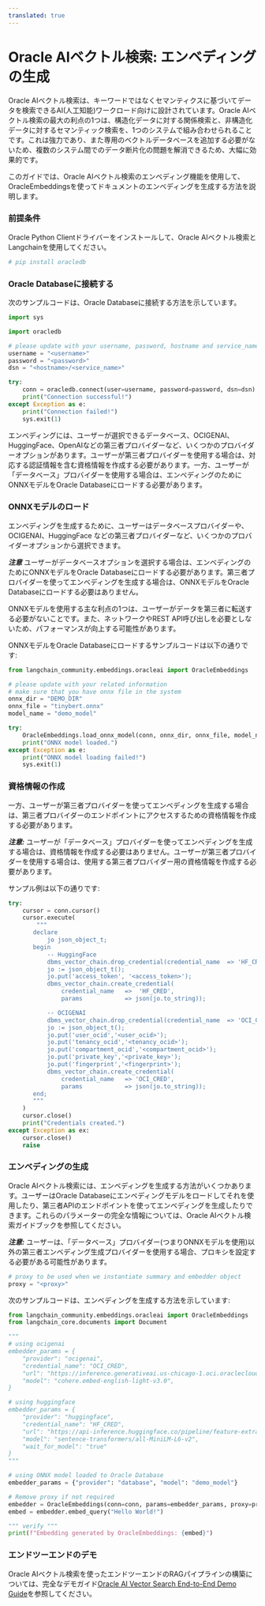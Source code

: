 ```yaml
---
translated: true
---
```


# Oracle AIベクトル検索: エンベディングの生成

Oracle AIベクトル検索は、キーワードではなくセマンティクスに基づいてデータを検索できるAI(人工知能)ワークロード向けに設計されています。Oracle AIベクトル検索の最大の利点の1つは、構造化データに対する関係検索と、非構造化データに対するセマンティック検索を、1つのシステムで組み合わせられることです。これは強力であり、また専用のベクトルデータベースを追加する必要がないため、複数のシステム間でのデータ断片化の問題を解消できるため、大幅に効果的です。

このガイドでは、Oracle AIベクトル検索のエンベディング機能を使用して、OracleEmbeddingsを使ってドキュメントのエンベディングを生成する方法を説明します。

### 前提条件

Oracle Python Clientドライバーをインストールして、Oracle AIベクトル検索とLangchainを使用してください。

```python
# pip install oracledb
```

### Oracle Databaseに接続する

次のサンプルコードは、Oracle Databaseに接続する方法を示しています。

```python
import sys

import oracledb

# please update with your username, password, hostname and service_name
username = "<username>"
password = "<password>"
dsn = "<hostname>/<service_name>"

try:
    conn = oracledb.connect(user=username, password=password, dsn=dsn)
    print("Connection successful!")
except Exception as e:
    print("Connection failed!")
    sys.exit(1)
```

エンベディングには、ユーザーが選択できるデータベース、OCIGENAI、HuggingFace、OpenAIなどの第三者プロバイダーなど、いくつかのプロバイダーオプションがあります。ユーザーが第三者プロバイダーを使用する場合は、対応する認証情報を含む資格情報を作成する必要があります。一方、ユーザーが「データベース」プロバイダーを使用する場合は、エンベディングのためにONNXモデルをOracle Databaseにロードする必要があります。

### ONNXモデルのロード

エンベディングを生成するために、ユーザーはデータベースプロバイダーや、OCIGENAI、HuggingFace などの第三者プロバイダーなど、いくつかのプロバイダーオプションから選択できます。

***注意*** ユーザーがデータベースオプションを選択する場合は、エンベディングのためにONNXモデルをOracle Databaseにロードする必要があります。第三者プロバイダーを使ってエンベディングを生成する場合は、ONNXモデルをOracle Databaseにロードする必要はありません。

ONNXモデルを使用する主な利点の1つは、ユーザーがデータを第三者に転送する必要がないことです。また、ネットワークやREST API呼び出しを必要としないため、パフォーマンスが向上する可能性があります。

ONNXモデルをOracle Databaseにロードするサンプルコードは以下の通りです:

```python
from langchain_community.embeddings.oracleai import OracleEmbeddings

# please update with your related information
# make sure that you have onnx file in the system
onnx_dir = "DEMO_DIR"
onnx_file = "tinybert.onnx"
model_name = "demo_model"

try:
    OracleEmbeddings.load_onnx_model(conn, onnx_dir, onnx_file, model_name)
    print("ONNX model loaded.")
except Exception as e:
    print("ONNX model loading failed!")
    sys.exit(1)
```

### 資格情報の作成

一方、ユーザーが第三者プロバイダーを使ってエンベディングを生成する場合は、第三者プロバイダーのエンドポイントにアクセスするための資格情報を作成する必要があります。

***注意:*** ユーザーが「データベース」プロバイダーを使ってエンベディングを生成する場合は、資格情報を作成する必要はありません。ユーザーが第三者プロバイダーを使用する場合は、使用する第三者プロバイダー用の資格情報を作成する必要があります。

サンプル例は以下の通りです:

```python
try:
    cursor = conn.cursor()
    cursor.execute(
        """
       declare
           jo json_object_t;
       begin
           -- HuggingFace
           dbms_vector_chain.drop_credential(credential_name  => 'HF_CRED');
           jo := json_object_t();
           jo.put('access_token', '<access_token>');
           dbms_vector_chain.create_credential(
               credential_name   =>  'HF_CRED',
               params            => json(jo.to_string));

           -- OCIGENAI
           dbms_vector_chain.drop_credential(credential_name  => 'OCI_CRED');
           jo := json_object_t();
           jo.put('user_ocid','<user_ocid>');
           jo.put('tenancy_ocid','<tenancy_ocid>');
           jo.put('compartment_ocid','<compartment_ocid>');
           jo.put('private_key','<private_key>');
           jo.put('fingerprint','<fingerprint>');
           dbms_vector_chain.create_credential(
               credential_name   => 'OCI_CRED',
               params            => json(jo.to_string));
       end;
       """
    )
    cursor.close()
    print("Credentials created.")
except Exception as ex:
    cursor.close()
    raise
```

### エンベディングの生成

Oracle AIベクトル検索には、エンベディングを生成する方法がいくつかあります。ユーザーはOracle Databaseにエンベディングモデルをロードしてそれを使用したり、第三者APIのエンドポイントを使ってエンベディングを生成したりできます。これらのパラメーターの完全な情報については、Oracle AIベクトル検索ガイドブックを参照してください。

***注意:*** ユーザーは、「データベース」プロバイダー(つまりONNXモデルを使用)以外の第三者エンベディング生成プロバイダーを使用する場合、プロキシを設定する必要がある可能性があります。

```python
# proxy to be used when we instantiate summary and embedder object
proxy = "<proxy>"
```

次のサンプルコードは、エンベディングを生成する方法を示しています:

```python
from langchain_community.embeddings.oracleai import OracleEmbeddings
from langchain_core.documents import Document

"""
# using ocigenai
embedder_params = {
    "provider": "ocigenai",
    "credential_name": "OCI_CRED",
    "url": "https://inference.generativeai.us-chicago-1.oci.oraclecloud.com/20231130/actions/embedText",
    "model": "cohere.embed-english-light-v3.0",
}

# using huggingface
embedder_params = {
    "provider": "huggingface",
    "credential_name": "HF_CRED",
    "url": "https://api-inference.huggingface.co/pipeline/feature-extraction/",
    "model": "sentence-transformers/all-MiniLM-L6-v2",
    "wait_for_model": "true"
}
"""

# using ONNX model loaded to Oracle Database
embedder_params = {"provider": "database", "model": "demo_model"}

# Remove proxy if not required
embedder = OracleEmbeddings(conn=conn, params=embedder_params, proxy=proxy)
embed = embedder.embed_query("Hello World!")

""" verify """
print(f"Embedding generated by OracleEmbeddings: {embed}")
```

### エンドツーエンドのデモ

Oracle AIベクトル検索を使ったエンドツーエンドのRAGパイプラインの構築については、完全なデモガイド[Oracle AI Vector Search End-to-End Demo Guide](https://github.com/langchain-ai/langchain/tree/master/cookbook/oracleai_demo.md)を参照してください。
